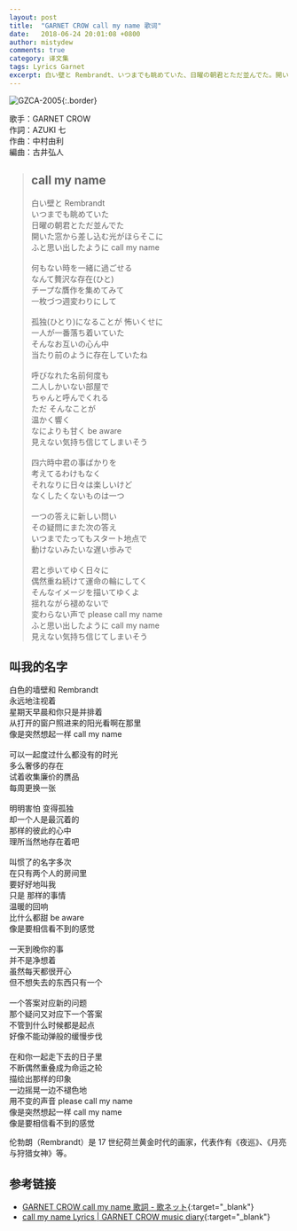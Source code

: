 ```yaml
---
layout: post
title:  "GARNET CROW call my name 歌词"
date:   2018-06-24 20:01:08 +0800
author: mistydew
comments: true
category: 译文集
tags: Lyrics Garnet
excerpt: 白い壁と Rembrandt、いつまでも眺めていた、日曜の朝君とただ並んでた。開いた窓から差し込む光がほらそこに、ふと思い出したように call my name。
---
```

![GZCA-2005](https://crowsub.github.io/images/discography/single/GZCA-2005.jpg){:.border}

歌手：GARNET CROW<br>
作詞：AZUKI 七<br>
作曲：中村由利<br>
編曲：古井弘人

<blockquote class="lyric-original">
  <h2>call my name</h2>
  <p>
    白い壁と Rembrandt<br>
    いつまでも眺めていた<br>
    日曜の朝君とただ並んでた<br>
    開いた窓から差し込む光がほらそこに<br>
    ふと思い出したように call my name<br>
    <br>
    何もない時を一緒に過ごせる<br>
    なんて贅沢な存在(ひと)<br>
    チープな贋作を集めてみて<br>
    一枚づつ週変わりにして<br>
    <br>
    孤独(ひとり)になることが 怖いくせに<br>
    一人が一番落ち着いていた<br>
    そんなお互いの心ん中<br>
    当たり前のように存在していたね<br>
    <br>
    呼びなれた名前何度も<br>
    二人しかいない部屋で<br>
    ちゃんと呼んでくれる<br>
    ただ そんなことが<br>
    温かく響く<br>
    なによりも甘く be aware<br>
    見えない気持ち信じてしまいそう<br>
    <br>
    四六時中君の事ばかりを<br>
    考えてるわけもなく<br>
    それなりに日々は楽しいけど<br>
    なくしたくないものは一つ<br>
    <br>
    一つの答えに新しい問い<br>
    その疑問にまた次の答え<br>
    いつまでたってもスタート地点で<br>
    動けないみたいな遅い歩みで<br>
    <br>
    君と歩いてゆく日々に<br>
    偶然重ね続けて運命の輪にしてく<br>
    そんなイメージを描いてゆくよ<br>
    揺れながら褪めないで<br>
    変わらない声で please call my name<br>
    ふと思い出したように call my name<br>
    見えない気持ち信じてしまいそう
  </p>
</blockquote>

<div class="lyric-translation">
  <h2>叫我的名字</h2>
  <p>
    白色的墙壁和 Rembrandt<br>
    永远地注视着<br>
    星期天早晨和你只是并排着<br>
    从打开的窗户照进来的阳光看啊在那里<br>
    像是突然想起一样 call my name<br>
    <br>
    可以一起度过什么都没有的时光<br>
    多么奢侈的存在<br>
    试着收集廉价的赝品<br>
    每周更换一张<br>
    <br>
    明明害怕 变得孤独<br>
    却一个人是最沉着的<br>
    那样的彼此的心中<br>
    理所当然地存在着吧<br>
    <br>
    叫惯了的名字多次<br>
    在只有两个人的房间里<br>
    要好好地叫我<br>
    只是 那样的事情<br>
    温暖的回响<br>
    比什么都甜 be aware<br>
    像是要相信看不到的感觉<br>
    <br>
    一天到晚你的事<br>
    并不是净想着<br>
    虽然每天都很开心<br>
    但不想失去的东西只有一个<br>
    <br>
    一个答案对应新的问题<br>
    那个疑问又对应下一个答案<br>
    不管到什么时候都是起点<br>
    好像不能动弹般的缓慢步伐<br>
    <br>
    在和你一起走下去的日子里<br>
    不断偶然重叠成为命运之轮<br>
    描绘出那样的印象<br>
    一边摇晃一边不褪色地<br>
    用不变的声音 please call my name<br>
    像是突然想起一样 call my name<br>
    像是要相信看不到的感觉
  </p>
</div>

伦勃朗（Rembrandt）是 17 世纪荷兰黄金时代的画家，代表作有《夜巡》、《月亮与狩猎女神》等。

## 参考链接

* [GARNET CROW call my name 歌詞 - 歌ネット](https://www.uta-net.com/song/14411/){:target="_blank"}
* [call my name Lyrics \| GARNET CROW music diary](https://crowsub.github.io/lyrics/original/call%20my%20name.html){:target="_blank"}
